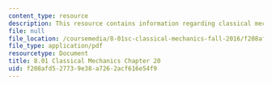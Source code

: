 ```yaml
---
content_type: resource
description: This resource contains information regarding classical mechanics.
file: null
file_location: /coursemedia/8-01sc-classical-mechanics-fall-2016/f208afd527739e38a7262acf616e54f9_MIT8_01F16_chapter20.pdf
file_type: application/pdf
resourcetype: Document
title: 8.01 Classical Mechanics Chapter 20
uid: f208afd5-2773-9e38-a726-2acf616e54f9
---
```

